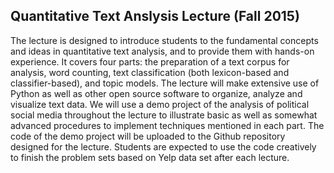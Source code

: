 ## Quantitative Text Anslysis Lecture (Fall 2015)

The lecture is designed to introduce students to the fundamental concepts and ideas in quantitative text analysis, and to provide them with hands-on experience. It covers four parts: the preparation of a text corpus for analysis, word counting, text classification (both lexicon-based and classifier-based), and topic models. The lecture will make extensive use of Python as well as other open source software to organize, analyze and visualize text data.  We will use a demo project of the analysis of political social media throughout the lecture to illustrate basic as well as somewhat advanced procedures to implement techniques mentioned in each part. The code of the demo project will be uploaded to the Github repository designed for the lecture. Students are expected to use the code creatively to finish the problem sets based on Yelp data set after each lecture.
